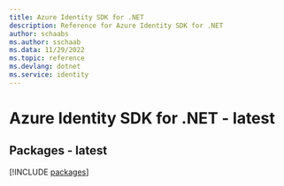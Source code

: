 ```yaml
---
title: Azure Identity SDK for .NET
description: Reference for Azure Identity SDK for .NET
author: schaabs
ms.author: sschaab
ms.data: 11/29/2022
ms.topic: reference
ms.devlang: dotnet
ms.service: identity
---
```

# Azure Identity SDK for .NET - latest
## Packages - latest
[!INCLUDE [packages](identity-index.md)]